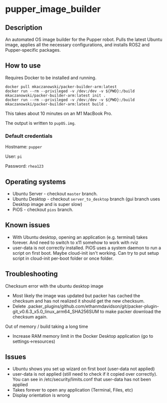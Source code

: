 # pupper_image_builder

## Description
An automated OS image builder for the Pupper robot. Pulls the latest Ubuntu image, applies all the necessary configurations, and installs ROS2 and Pupper-specific packages.

## How to use
Requires Docker to be installed and running.

```
docker pull mkaczanowski/packer-builder-arm:latest
docker run --rm --privileged -v /dev:/dev -v ${PWD}:/build mkaczanowski/packer-builder-arm:latest init .
docker run --rm --privileged -v /dev:/dev -v ${PWD}:/build mkaczanowski/packer-builder-arm:latest build .
```

This takes about 10 minutes on an M1 MacBook Pro.

The output is written to `pupOS.img`.

### Default credentials
Hostname: `pupper`

User: `pi`

Password: `rhea123`

## Operating systems
* Ubuntu Server - checkout `master` branch. 
* Ubuntu Desktop - checkout `server_to_desktop` branch (gui branch uses Desktop image and is super slow)
* PiOS - checkout `pios` branch. 

## Known issues
* With Ubuntu desktop, opening an application (e.g. terminal) takes forever. And need to switch to x11 somehow to work with rviz
* user-data is not correctly installed. PiOS uses a system daemon to run a script on first boot. Maybe cloud-init isn't working. Can try to put setup script in cloud-init per-boot folder or once folder.

## Troubleshooting
Checksum error with the ubuntu desktop image
* Most likely the image was updated but packer has cached the checksum and has not realized it should get the new checksum. 
* Delete .packer_plugins/github.com/ethanmdavidson/git/packer-plugin-git_v0.6.3_x5.0_linux_arm64_SHA256SUM to make packer download the checksum again.

Out of memory / build taking a long time
* Increase RAM memory limit in the Docker Desktop application (go to settings->resources)

## Issues
* Ubuntu shows you set up wizard on first boot (user-data not applied)
* user-data is not applied (still need to check if it copied over correctly). You can see in /etc/security/limits.conf that user-data has not been applied
* Takes forever to open any application (Terminal, Files, etc)
* Display orientation is wrong